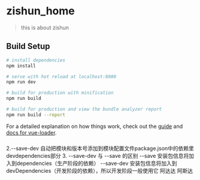 # zishun_home

> this is about zishun

## Build Setup

``` bash
# install dependencies
npm install

# serve with hot reload at localhost:8080
npm run dev

# build for production with minification
npm run build

# build for production and view the bundle analyzer report
npm run build --report
```

For a detailed explanation on how things work, check out the [guide](http://vuejs-templates.github.io/webpack/) and [docs for vue-loader](http://vuejs.github.io/vue-loader).

###
2.--save-dev
自动把模块和版本号添加到模块配置文件package.json中的依赖里devdependencies部分
3. --save-dev 与 --save 的区别
--save     安装包信息将加入到dependencies（生产阶段的依赖）
--save-dev 安装包信息将加入到devDependencies（开发阶段的依赖），所以开发阶段一般使用它
阿达达 阿斯达
